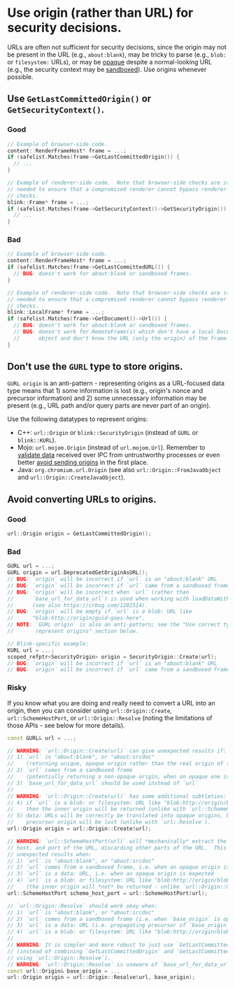 # Use origin (rather than URL) for security decisions.

URLs are often not sufficient for security decisions, since the origin
may not be present in the URL (e.g., `about:blank`),
may be tricky to parse (e.g., `blob:` or `filesystem:` URLs),
or may be
[opaque](https://html.spec.whatwg.org/multipage/origin.html#concept-origin-opaque)
despite a normal-looking URL (e.g., the security context may be
[sandboxed](https://developer.mozilla.org/en-US/docs/Web/HTML/Element/iframe#attr-sandbox)).
Use origins whenever possible.


## Use `GetLastCommittedOrigin()` or `GetSecurityContext()`.

### Good

```c++
// Example of browser-side code.
content::RenderFrameHost* frame = ...;
if (safelist.Matches(frame->GetLastCommittedOrigin()) {
  // ...
}

// Example of renderer-side code.  Note that browser-side checks are still
// needed to ensure that a compromised renderer cannot bypass renderer-side-only
// checks.
blink::Frame* frame = ...;
if (safelist.Matches(frame->GetSecurityContext()->GetSecurityOrigin()) {
  // ...
}
```

### Bad

```c++
// Example of browser-side code.
content::RenderFrameHost* frame = ...;
if (safelist.Matches(frame->GetLastCommittedURL()) {
  // BUG: doesn't work for about:blank or sandboxed frames.
}

// Example of renderer-side code.  Note that browser-side checks are still
// needed to ensure that a compromised renderer cannot bypass renderer-side-only
// checks.
blink::LocalFrame* frame = ...;
if (safelist.Matches(frame->GetDocument()->Url()) {
  // BUG: doesn't work for about:blank or sandboxed frames.
  // BUG: doesn't work for RemoteFrame(s) which don't have a local Document
  //      object and don't know the URL (only the origin) of the frame.
}
```


## Don't use the `GURL` type to store origins.

`GURL origin` is an anti-pattern - representing origins as a URL-focused data
type means that 1) some information is lost (e.g., origin's nonce and precursor
information) and 2) some unnecessary information may be present (e.g., URL path
and/or query parts are never part of an origin).

Use the following datatypes to represent origins:

- C++: `url::Origin` or `blink::SecurityOrigin`
  (instead of `GURL` or `blink::KURL`).
- Mojo: `url.mojom.Origin`
  (instead of `url.mojom.Url`).
  Remember to
  [validate data](https://chromium.googlesource.com/chromium/src/+/HEAD/docs/security/mojo.md#Validate-privilege_presuming-data-received-over-IPC)
  received over IPC from untrustworthy processes
  or even better
  [avoid sending origins](https://chromium.googlesource.com/chromium/src/+/HEAD/docs/security/mojo.md#Do-not-send-unnecessary-or-privilege_presuming-data)
  in the first place.
- Java: `org.chromium.url.Origin`
  (see also `url::Origin::FromJavaObject`
  and `url::Origin::CreateJavaObject`).


## Avoid converting URLs to origins.

### Good

```c++
url::Origin origin = GetLastCommittedOrigin();
```

### Bad

```c++
GURL url = ...;
GURL origin = url.DeprecatedGetOriginAsURL();
// BUG: `origin` will be incorrect if `url` is an "about:blank" URL
// BUG: `origin` will be incorrect if `url` came from a sandboxed frame.
// BUG: `origin` will be incorrect when `url` (rather than
//      `base_url_for_data_url`) is used when working with loadDataWithBaseUrl
//      (see also https://crbug.com/1201514).
// BUG: `origin` will be empty if `url` is a blob: URL like
//      "blob:http://origin/guid-goes-here".
// NOTE: `GURL origin` is also an anti-pattern; see the "Use correct type to
//       represent origins" section below.

// Blink-specific example:
KURL url = ...;
scoped_refptr<SecurityOrigin> origin = SecurityOrigin::Create(url);
// BUG: `origin` will be incorrect if `url` is an "about:blank" URL
// BUG: `origin` will be incorrect if `url` came from a sandboxed frame.
```

### Risky

If you know what you are doing and really need to convert a URL into an origin,
then you can consider using `url::Origin::Create`, `url::SchemeHostPort`, or
`url::Origin::Resolve` (noting the limitations of those APIs - see below for
more details).

```c++
const GURL& url = ...;

// WARNING: `url::Origin::Create(url)` can give unexpected results if:
// 1) `url` is "about:blank", or "about:srcdoc"
//    (returning unique, opaque origin rather than the real origin of the frame)
// 2) `url` comes from a sandboxed frame
//    (potentially returning a non-opaque origin, when an opaque one is needed)
// 3) `base_url_for_data_url` should be used instead of `url`
//
// WARNING: `url::Origin::Create(url)` has some additional subtleties:
// 4) if `url` is a blob: or filesystem: URL like "blob:http://origin/blob-guid"
//    then the inner origin will be returned (unlike with `url::SchemeHostPort`)
// 5) data: URLs will be correctly be translated into opaque origins, but the
//    precursor origin will be lost (unlike with `url::Resolve`).
url::Origin origin = url::Origin::Create(url);

// WARNING: `url::SchemeHostPort(url)` will *mechanically* extract the scheme,
// host, and port of the URL, discarding other parts of the URL.  This may have
// unexpected results when:
// 1) `url` is "about:blank", or "about:srcdoc"
// 2) `url` comes from a sandboxed frame, i.e. when an opaque origin is expected
// 3) `url` is a data: URL, i.e. when an opaque origin is expected
// 4) `url` is a blob: or filesystem: URL like "blob:http://origin/blob-guid"
//    (the inner origin will *not* be returned - unlike `url::Origin::Create`)
url::SchemeHostPort scheme_host_port = url::SchemeHostPort(url);

// `url::Origin::Resolve` should work okay when:
// 1) `url` is "about:blank", or "about:srcdoc"
// 2) `url` comes from a sandboxed frame (i.e. when `base_origin` is opaque)
// 3) `url` is a data: URL (i.e. propagating precursor of `base_origin`)
// 4) `url` is a blob: or filesystem: URL like "blob:http://origin/blob-guid"
//
// WARNING: It is simpler and more robust to just use `GetLastCommittedOrigin`
// (instead of combining `GetLastCommittedOrigin` and `GetLastCommittedURL`
// using `url::Origin::Resolve`).
// WARNING: `url::Origin::Resolve` is unaware of `base_url_for_data_url`.
const url::Origin& base_origin = ...
url::Origin origin = url::Origin::Resolve(url, base_origin);
```
